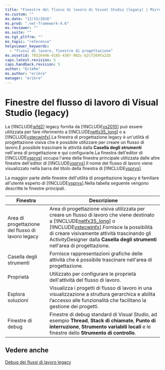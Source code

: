 ```yaml
---
title: "Finestre del flusso di lavoro di Visual Studio (legacy) | Microsoft Docs"
ms.custom: ""
ms.date: "12/15/2016"
ms.prod: ".net-framework-4.6"
ms.reviewer: ""
ms.suite: ""
ms.tgt_pltfrm: ""
ms.topic: "reference"
helpviewer_keywords: 
  - "flussi di lavoro, finestre di progettazione"
ms.assetid: 78526446-d165-4367-982c-b2cf269fa22b
caps.latest.revision: 5
caps.handback.revision: 5
author: "ErikRe"
ms.author: "erikre"
manager: "erikre"
---
```

# Finestre del flusso di lavoro di Visual Studio (legacy)
La [!INCLUDE[wfd2](../workflow-designer/includes/wfd2_md.md)] legacy fornita da [!INCLUDE[vs2010](../modeling/includes/vs2010_md.md)] può essere utilizzata per fare riferimento a [!INCLUDE[netfx35_long](../workflow-designer/includes/netfx35_long_md.md)] o a [!INCLUDE[vstecwinfx](../workflow-designer/includes/vstecwinfx_md.md)].La finestra di progettazione legacy è un'utilità di progettazione visiva che è possibile utilizzare per creare un flusso di lavoro.È possibile trascinare le attività dalla **Casella degli strumenti** nell'area di progettazione e qui configurarle.La finestra dell'editor di [!INCLUDE[vsprvs](../code-quality/includes/vsprvs_md.md)] occupa l'area della finestra principale utilizzata dalle altre finestre dell'editor di [!INCLUDE[vsprvs](../code-quality/includes/vsprvs_md.md)].Il nome del flusso di lavoro viene visualizzato nella barra del titolo della finestra di [!INCLUDE[vsprvs](../code-quality/includes/vsprvs_md.md)].  
  
 La maggior parte delle finestre dell'utilità di progettazione legacy è familiare all'utente esperto di [!INCLUDE[vsprvs](../code-quality/includes/vsprvs_md.md)].Nella tabella seguente vengono descritte le finestre principali.  
  
|Finestra|Descrizione|  
|--------------|-----------------|  
|Area di progettazione del flusso di lavoro legacy|Area di progettazione visiva utilizzata per creare un flusso di lavoro che viene destinato a [!INCLUDE[netfx35_long](../workflow-designer/includes/netfx35_long_md.md)] o [!INCLUDE[vstecwinfx](../workflow-designer/includes/vstecwinfx_md.md)].Fornisce la possibilità di creare visivamente attività trascinando gli ActivityDesigner dalla **Casella degli strumenti** nell'area di progettazione.|  
|Casella degli strumenti|Fornisce rappresentazioni grafiche delle attività che è possibile trascinare nell'area di progettazione.|  
|Proprietà|Utilizzato per configurare le proprietà dell'attività del flusso di lavoro.|  
|Esplora soluzioni|Visualizza i progetti di flusso di lavoro in una visualizzazione a struttura gerarchica e abilita l’accesso alle funzionalità che facilitano la gestione dei progetti.|  
|Finestre di debug|Finestre di debug standard di Visual Studio, ad esempio **Thread**, **Stack di chiamate**, **Punto di interruzione**, **Strumento variabili locali** e le finestre dello **Strumento di controllo**.|  
  
## Vedere anche  
 [Debug dei flussi di lavoro legacy](../workflow-designer/debugging-legacy-workflows.md)